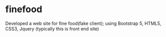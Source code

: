 # finefood

Developed a web site for fine food(fake client); using Bootstrap 5, HTML5, CSS3, Jquery (typically this is front end site)
